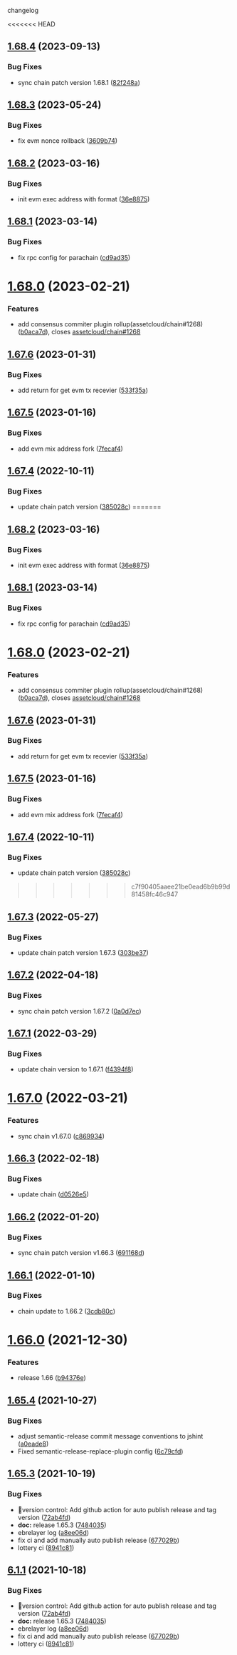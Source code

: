 changelog

<<<<<<< HEAD
<a name="1.68.4"></a>

## [1.68.4](https://github.com/assetcloud/plugin/compare/v1.68.3...v1.68.4) (2023-09-13)

### Bug Fixes

- sync chain patch version 1.68.1 ([82f248a](https://github.com/assetcloud/plugin/commit/82f248a))

<a name="1.68.3"></a>

## [1.68.3](https://github.com/assetcloud/plugin/compare/v1.68.2...v1.68.3) (2023-05-24)

### Bug Fixes

- fix evm nonce rollback ([3609b74](https://github.com/assetcloud/plugin/commit/3609b74))

<a name="1.68.2"></a>

## [1.68.2](https://github.com/assetcloud/plugin/compare/v1.68.1...v1.68.2) (2023-03-16)

### Bug Fixes

- init evm exec address with format ([36e8875](https://github.com/assetcloud/plugin/commit/36e8875))

<a name="1.68.1"></a>

## [1.68.1](https://github.com/assetcloud/plugin/compare/v1.68.0...v1.68.1) (2023-03-14)

### Bug Fixes

- fix rpc config for parachain ([cd9ad35](https://github.com/assetcloud/plugin/commit/cd9ad35))

<a name="1.68.0"></a>

# [1.68.0](https://github.com/assetcloud/plugin/compare/v1.67.6...v1.68.0) (2023-02-21)

### Features

- add consensus commiter plugin rollup(assetcloud/chain#1268) ([b0aca7d](https://github.com/assetcloud/plugin/commit/b0aca7d)), closes [assetcloud/chain#1268](https://github.com/assetcloud/chain/issues/1268)

<a name="1.67.6"></a>

## [1.67.6](https://github.com/assetcloud/plugin/compare/v1.67.5...v1.67.6) (2023-01-31)

### Bug Fixes

- add return for get evm tx recevier ([533f35a](https://github.com/assetcloud/plugin/commit/533f35a))

<a name="1.67.5"></a>

## [1.67.5](https://github.com/assetcloud/plugin/compare/v1.67.4...v1.67.5) (2023-01-16)

### Bug Fixes

- add evm mix address fork ([7fecaf4](https://github.com/assetcloud/plugin/commit/7fecaf4))

<a name="1.67.4"></a>

## [1.67.4](https://github.com/assetcloud/plugin/compare/v1.67.3...v1.67.4) (2022-10-11)

### Bug Fixes

- update chain patch version ([385028c](https://github.com/assetcloud/plugin/commit/385028c))
=======
<a name="1.68.2"></a>
## [1.68.2](https://github.com/assetcloud/plugin/compare/v1.68.1...v1.68.2) (2023-03-16)


### Bug Fixes

* init evm exec address with format ([36e8875](https://github.com/assetcloud/plugin/commit/36e8875))

<a name="1.68.1"></a>
## [1.68.1](https://github.com/assetcloud/plugin/compare/v1.68.0...v1.68.1) (2023-03-14)


### Bug Fixes

* fix rpc config for parachain ([cd9ad35](https://github.com/assetcloud/plugin/commit/cd9ad35))

<a name="1.68.0"></a>
# [1.68.0](https://github.com/assetcloud/plugin/compare/v1.67.6...v1.68.0) (2023-02-21)


### Features

* add consensus commiter plugin rollup(assetcloud/chain#1268) ([b0aca7d](https://github.com/assetcloud/plugin/commit/b0aca7d)), closes [assetcloud/chain#1268](https://github.com/assetcloud/chain/issues/1268)

<a name="1.67.6"></a>
## [1.67.6](https://github.com/assetcloud/plugin/compare/v1.67.5...v1.67.6) (2023-01-31)


### Bug Fixes

* add return for get evm tx recevier ([533f35a](https://github.com/assetcloud/plugin/commit/533f35a))

<a name="1.67.5"></a>
## [1.67.5](https://github.com/assetcloud/plugin/compare/v1.67.4...v1.67.5) (2023-01-16)


### Bug Fixes

* add evm mix address fork ([7fecaf4](https://github.com/assetcloud/plugin/commit/7fecaf4))

<a name="1.67.4"></a>
## [1.67.4](https://github.com/assetcloud/plugin/compare/v1.67.3...v1.67.4) (2022-10-11)


### Bug Fixes

* update chain patch version ([385028c](https://github.com/assetcloud/plugin/commit/385028c))
>>>>>>> c7f90405aaee21be0ead6b9b99d81458fc46c947

<a name="1.67.3"></a>

## [1.67.3](https://github.com/assetcloud/plugin/compare/v1.67.2...v1.67.3) (2022-05-27)

### Bug Fixes

- update chain patch version 1.67.3 ([303be37](https://github.com/assetcloud/plugin/commit/303be37))

<a name="1.67.2"></a>

## [1.67.2](https://github.com/assetcloud/plugin/compare/v1.67.1...v1.67.2) (2022-04-18)

### Bug Fixes

- sync chain patch version 1.67.2 ([0a0d7ec](https://github.com/assetcloud/plugin/commit/0a0d7ec))

<a name="1.67.1"></a>

## [1.67.1](https://github.com/assetcloud/plugin/compare/v1.67.0...v1.67.1) (2022-03-29)

### Bug Fixes

- update chain version to 1.67.1 ([f4394f8](https://github.com/assetcloud/plugin/commit/f4394f8))

<a name="1.67.0"></a>

# [1.67.0](https://github.com/assetcloud/plugin/compare/v1.66.3...v1.67.0) (2022-03-21)

### Features

- sync chain v1.67.0 ([c869934](https://github.com/assetcloud/plugin/commit/c869934))

<a name="1.66.3"></a>

## [1.66.3](https://github.com/assetcloud/plugin/compare/v1.66.2...v1.66.3) (2022-02-18)

### Bug Fixes

- update chain ([d0526e5](https://github.com/assetcloud/plugin/commit/d0526e5))

<a name="1.66.2"></a>

## [1.66.2](https://github.com/assetcloud/plugin/compare/v1.66.1...v1.66.2) (2022-01-20)

### Bug Fixes

- sync chain patch version v1.66.3 ([691168d](https://github.com/assetcloud/plugin/commit/691168d))

<a name="1.66.1"></a>

## [1.66.1](https://github.com/assetcloud/plugin/compare/v1.66.0...v1.66.1) (2022-01-10)

### Bug Fixes

- chain update to 1.66.2 ([3cdb80c](https://github.com/assetcloud/plugin/commit/3cdb80c))

<a name="1.66.0"></a>

# [1.66.0](https://github.com/assetcloud/plugin/compare/v1.65.4...v1.66.0) (2021-12-30)

### Features

- release 1.66 ([b94376e](https://github.com/assetcloud/plugin/commit/b94376e))

<a name="1.65.4"></a>

## [1.65.4](https://github.com/assetcloud/plugin/compare/v1.65.3...v1.65.4) (2021-10-27)

### Bug Fixes

- adjust semantic-release commit message conventions to jshint ([a0eade8](https://github.com/assetcloud/plugin/commit/a0eade8))
- Fixed semantic-release-replace-plugin config ([6c79cfd](https://github.com/assetcloud/plugin/commit/6c79cfd))

## [1.65.3](https://github.com/assetcloud/plugin/compare/v1.65.2...v1.65.3) (2021-10-19)

### Bug Fixes

- 🐛version control: Add github action for auto publish release and tag version ([72ab4fd](https://github.com/assetcloud/plugin/commit/72ab4fdf9625b348b06ae4b8ae90522a7aa3db6f))
- **doc:** release 1.65.3 ([7484035](https://github.com/assetcloud/plugin/commit/74840359adb86d9d920fe63b04fd790e8933fe53))
- ebrelayer log ([a8ee06d](https://github.com/assetcloud/plugin/commit/a8ee06da773bb015b6ec45762a87bbca54ea2268))
- fix ci and add manually auto publish release ([677029b](https://github.com/assetcloud/plugin/commit/677029bb4c2e6653626b0f0ef4a296f06102c604))
- lottery ci ([8941c81](https://github.com/assetcloud/plugin/commit/8941c81c70c6ab5a4e07b4d88cdf82b6e5a9f862))

## [6.1.1](https://github.com/assetcloud/plugin/compare/v6.1.0...v6.1.1) (2021-10-18)

### Bug Fixes

- 🐛version control: Add github action for auto publish release and tag version ([72ab4fd](https://github.com/assetcloud/plugin/commit/72ab4fdf9625b348b06ae4b8ae90522a7aa3db6f))
- **doc:** release 1.65.3 ([7484035](https://github.com/assetcloud/plugin/commit/74840359adb86d9d920fe63b04fd790e8933fe53))
- ebrelayer log ([a8ee06d](https://github.com/assetcloud/plugin/commit/a8ee06da773bb015b6ec45762a87bbca54ea2268))
- fix ci and add manually auto publish release ([677029b](https://github.com/assetcloud/plugin/commit/677029bb4c2e6653626b0f0ef4a296f06102c604))
- lottery ci ([8941c81](https://github.com/assetcloud/plugin/commit/8941c81c70c6ab5a4e07b4d88cdf82b6e5a9f862))
